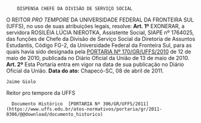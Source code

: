         DISPENSA CHEFE DA DIVISÃO DE SERVIÇO SOCIAL  

 O REITOR *PRO TEMPORE*  DA UNIVERSIDADE FEDERAL DA FRONTEIRA SUL (UFFS), no uso de suas atribuições legais, resolve:   **Art. 1º**  EXONERAR, a servidora ROSILÉIA LÚCIA NIEROTKA, Assistente Social, SIAPE nº 1764025, das funções de Chefe da Divisão de Serviço Social da Diretoria de Assuntos Estudantis, Código FG-2, da Universidade Federal da Fronteira Sul, para as quais havia sido designada pela [PORTARIA Nº 170/GR/UFFS/2010](https://www.uffs.edu.br/atos-normativos/portaria/gr/2010-0170) de 12 de maio de 2010, publicada no Diário Oficial da União de 13 de maio de 2010.   **Art. 2º**  Esta Portaria entra em vigor na data de sua publicação no Diário Oficial da União.      **Data do ato:** Chapecó-SC, 08 de abril de 2011.   
 

    Jaime Giolo    
 Reitor pro tempore da UFFS 

      Documento Histórico  [PORTARIA Nº 306/GR/UFFS/2011](https://www.uffs.edu.br/atos-normativos/portaria/gr/2011-0306/@@download/documento_historico)     
      
